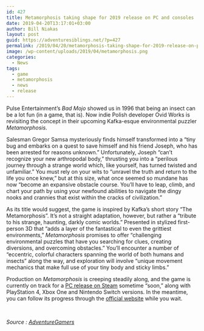```yaml
---
id: 427
title: Metamorphosis taking shape for 2019 release on PC and consoles
date: 2019-04-20T13:17:01+03:00
author: Bill Niakas
layout: post
guid: https://adventuresiblings.net/?p=427
permalink: /2019/04/20/metamorphosis-taking-shape-for-2019-release-on-pc-and-consoles/
image: /wp-content/uploads/2019/04/metamorphosis.png
categories:
  - News
tags:
  - game
  - metamorphosis
  - news
  - release
---
```

Pulse Entertainment&#8217;s _Bad Mojo_ showed us in 1996 that being an insect can be a lot fun (in a game, that is). Now indie Polish developer Ovid Works is revisiting the concept in their upcoming Kafka-esque environmental puzzler _Metamorphosis_.

<!--more-->

Salesman Gregor Samsa mysteriously finds himself transformed into a &#8220;tiny bug and embarks on a quest to save himself and his friend Joseph, who has been arrested for reasons unknown.&#8221; Unfortunately, Joseph &#8220;can&#8217;t recognize your new arthropodal body,&#8221; thrusting you into a &#8220;perilous journey through a strange world which, like yourself, has turned twisted and unfamiliar.&#8221; You must rely on your wits to &#8220;unravel the truth and return to the life you once knew,&#8221; but at this size, what once seemed so mundane has now &#8220;become an expansive obstacle course. You’ll have to leap, climb, and chart your path by using your newfound abilities to navigate the dingy nooks and crannies that exist within the cracks of civilization.&#8221;

<div class="embed-vimeo" style="text-align: center;">
</div>

As its title would suggest, the game is inspired by Kafka&#8217;s short story &#8220;The Metamorphosis&#8221;. It&#8217;s not a straight adaptation, however, but rather a &#8220;tribute to his strange, haunting, darkly comic worlds.&#8221; Presented in stylized first-person 3D that &#8220;adds a layer of the fantastical to even the grittiest environments,&#8221; _Metamorphosis_ promises to offer &#8220;challenging environmental puzzles that have you searching for clues, creating diversions, and overcoming obstacles.&#8221; You&#8217;ll encounter a number of &#8220;eccentric, colorful characters spanning the world of both humans and insects&#8221; along the way, and exploration will involve &#8220;unique movement mechanics that make full use of your tiny body and sticky limbs.&#8221;

Production on _Metamorphosis_ is creeping steadily along, and the game is currently on track for a <a class="external" href="https://store.steampowered.com/app/1025410/Metamorphosis/" target="_blank" rel="noopener noreferrer" data-external="true">PC release on Steam</a> sometime &#8220;soon,&#8221; along with PlayStation 4, Xbox One and Nintendo Switch versions. In the meantime, you can follow its progress through the <a class="external" href="http://metamorphosisgame.com/" target="_blank" rel="noopener noreferrer" data-external="true">official website</a> while you wait.

&nbsp;

_Source : <a href="https://adventuregamers.com/news/view/37235" target="_blank" rel="noopener noreferrer">AdventureGamers</a>_